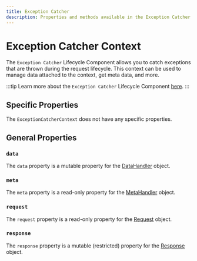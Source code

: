 ```yaml
---
title: Exception Catcher
description: Properties and methods available in the Exception Catcher context
---
```


# Exception Catcher Context

The `Exception Catcher` Lifecycle Component allows you to catch exceptions that are thrown during the request lifecycle. This context can be used to manage data attached to the context, get meta data, and more.

:::tip
Learn more about the `Exception Catcher` Lifecycle Component [here][exception-catchers].
:::

## Specific Properties

The `ExceptionCatcherContext` does not have any specific properties.

## General Properties

### `data`

The `data` property is a mutable property for the [DataHandler][data_handler] object.

### `meta`

The `meta` property is a read-only property for the [MetaHandler][meta_handler] object.

### `request`

The `request` property is a read-only property for the [Request][request] object.

### `response`

The `response` property is a mutable (restricted) property for the [Response][response] object.

[exception-catchers]: ../lifecycle-components/exception-catchers.md
[data_handler]: ./core/data_handler.md
[meta_handler]: ./core/meta_handler.md
[request]: ../request/overview.md
[response]: ../response/overview.md
